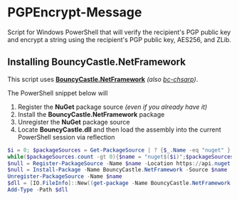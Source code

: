 # PGPEncrypt-Message
Script for Windows PowerShell that will verify the recipient's PGP public key and encrypt a string using the recipient's PGP public key, AES256, and ZLib.  
  
## Installing BouncyCastle.NetFramework
This script uses **[BouncyCastle.NetFramework](https://www.nuget.org/packages/BouncyCastle.NetFramework/)** *(also [bc-chsarp](https://github.com/bcgit/bc-csharp))*.  
  
The PowerShell snippet below will
   1. Register the **NuGet** package source *(even if you already have it)*
   2. Install the **BouncyCastle.NetFramework** package
   3. Unregister the **NuGet** package source
   4. Locate **BouncyCastle.dll** and then load the assembly into the current PowerShell session via reflection
```ps1
$i = 0; $packageSources = Get-PackageSource | ? {$_.Name -eq "nuget" }
while($packageSources.count -gt 0){$name = "nuget$($i)";$packageSources = Get-PackageSource | ? {$_.Name -eq $name};$i++}
$null = Register-PackageSource -Name $name -Location https://api.nuget.org/v3/index.json -ProviderName NuGet -Trusted
$null = Install-Package -Name BouncyCastle.NetFramework -Source $name
Unregister-PackageSource -Name $name
$dll = [IO.FileInfo]::New((get-package -Name BouncyCastle.NetFramework | % source)).Directory.EnumerateFiles("*.dll",[System.IO.SearchOption]::AllDirectories)[0].FullName
Add-Type -Path $dll
```  

